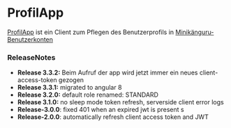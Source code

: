 # ProfilApp

[ProfilApp](https://opa-wetterwachs.de/profil-app) ist ein Client zum Pflegen des Benutzerprofils in [Minikänguru-Benutzerkonten](https://opa-wetterwachs.de/auth-app#/)

### ReleaseNotes

* __Release 3.3.2:__ Beim Aufruf der app wird jetzt immer ein neues client-access-token gezogen
* __Release 3.3.1:__ migrated to angular 8
* __Release 3.2.0:__ default role renamed: STANDARD
* __Release 3.1.0:__ no sleep mode token refresh, serverside client error logs
* __Release-3.0.0__: fixed 401 when an expired jwt is present
s
* __Release-2.0.0__: automatically refresh client access token and JWT
